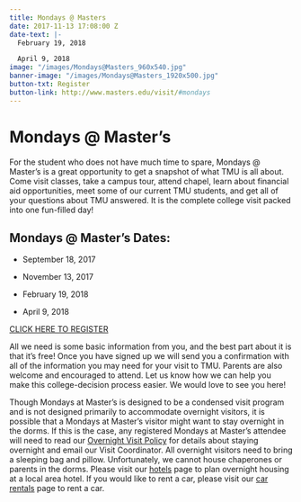 ```yaml
---
title: Mondays @ Masters
date: 2017-11-13 17:08:00 Z
date-text: |-
  February 19, 2018

  April 9, 2018
image: "/images/Mondays@Masters_960x540.jpg"
banner-image: "/images/Mondays@Masters_1920x500.jpg"
button-txt: Register
button-link: http://www.masters.edu/visit/#mondays
---
```


# Mondays @ Master’s

For the student who does not have much time to spare, Mondays @ Master’s is a great opportunity to get a snapshot of what TMU is all about. Come visit classes, take a campus tour, attend chapel, learn about financial aid opportunities, meet some of our current TMU students, and get all of your questions about TMU answered. It is the complete college visit packed into one fun-filled day!

## Mondays @ Master’s Dates:

* September 18, 2017

* November 13, 2017

* February 19, 2018

* April 9, 2018

[CLICK HERE TO REGISTER](https://masters.tfaforms.net/217729)

All we need is some basic information from you, and the best part about it is that it’s free! Once you have signed up we will send you a confirmation with all of the information you may need for your visit to TMU. Parents are also welcome and encouraged to attend. Let us know how we can help you make this college-decision process easier. We would love to see you here!

Though Mondays at Master’s is designed to be a condensed visit program and is not designed primarily to accommodate overnight visitors, it is possible that a Mondays at Master’s visitor might want to stay overnight in the dorms. If this is the case, any registered Mondays at Master’s attendee will need to read our [Overnight Visit Policy](http://www.masters.edu/undergrad/visit/overnight/) for details about staying overnight and email our Visit Coordinator. All overnight visitors need to bring a sleeping bag and pillow. Unfortunately, we cannot house chaperones or parents in the dorms. Please visit our [hotels](http://www.masters.edu/hotels) page to plan overnight housing at a local area hotel. If you would like to rent a car, please visit our [car rentals](http://www.enterprise.com/car_rental/deeplinkmap.do?bid=002&cust=32J2051) page to rent a car.